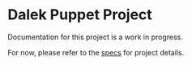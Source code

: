 # Dalek Puppet Project
Documentation for this project is a work in progress.

For now, please refer to the [specs](specs.yaml) for project details.

